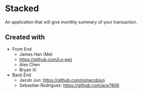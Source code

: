 # Stacked
An application that will give monthly summary of your transaction.

## Created with
- Front End
  - James Han (Me)
  - https://github.com/Lo-pez
  - Alex Chen
  - Bryan Xi
- Back End
  - Jacob Jun: https://github.com/notjacobjun
  - Sebastian Rodriguez: https://github.com/ace7806

